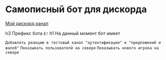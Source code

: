 # Самописный бот для дискорда

[Мой дискорд канал](https://discord.gg/MY2aef4)

h3 Префикс бота `E!`
h1 На данный момент бот имеет

`Добавлять реакцию в тестовый канал "аутентификации" и "предложений и жалоб"`
`Показывать пользователй на севере`
`Показывать нового игрока на севере`